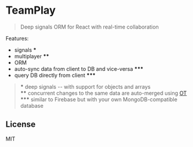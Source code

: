 # TeamPlay

> Deep signals ORM for React with real-time collaboration

Features:

- signals __*__
- multiplayer __**__
- ORM
- auto-sync data from client to DB and vice-versa __***__
- query DB directly from client __***__

> __*__ deep signals -- with support for objects and arrays\
> __**__ concurrent changes to the same data are auto-merged using [OT](https://en.wikipedia.org/wiki/Operational_transformation)\
> __***__ similar to Firebase but with your own MongoDB-compatible database

## License

MIT
